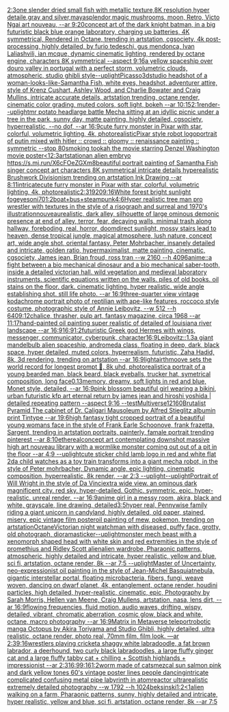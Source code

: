 [2:3](https://www.ebank.nz/aiartgenerator?category=2%3A3)[one slender dried small fish with metallic texture,8K resolution,hyper detaile,gray and silver,maya](https://www.ebank.nz/aiartgenerator?category=one%2520slender%2520dried%2520small%2520fish%2520with%2520metallic%2520texture%2C8K%2520resolution%2Chyper%2520detaile%2Cgray%2520and%2520silver%2Cmaya)[splendor,](https://www.ebank.nz/aiartgenerator?category=splendor%2C)[magic mushrooms, moon, Retro, Victo Ngai art nouveau,  --ar 9:20](https://www.ebank.nz/aiartgenerator?category=magic%2520mushrooms%2C%2520moon%2C%2520Retro%2C%2520Victo%2520Ngai%2520art%2520nouveau%2C%2520%2520--ar%25209%3A20)[concept art of the dark knight batman, in a big futuristic black blue orange laboratory, charging up batteries, 4K symmetrical, Rendered in Octane, trending in artstation, cgsociety, 4k post-processing, highly detailed, by furio tedeschi, gus mendonca, Ivan Laliashvili, ian mcque, dynamic cinematic lighting, rendered by octane engine, characters 8K symmetrical --aspect 9:16](https://www.ebank.nz/aiartgenerator?category=concept%2520art%2520of%2520the%2520dark%2520knight%2520batman%2C%2520in%2520a%2520big%2520futuristic%2520black%2520blue%2520orange%2520laboratory%2C%2520charging%2520up%2520batteries%2C%25204K%2520symmetrical%2C%2520Rendered%2520in%2520Octane%2C%2520trending%2520in%2520artstation%2C%2520cgsociety%2C%25204k%2520post-processing%2C%2520highly%2520detailed%2C%2520by%2520furio%2520tedeschi%2C%2520gus%2520mendonca%2C%2520Ivan%2520Laliashvili%2C%2520ian%2520mcque%2C%2520dynamic%2520cinematic%2520lighting%2C%2520rendered%2520by%2520octane%2520engine%2C%2520characters%25208K%2520symmetrical%2520--aspect%25209%3A16)[a yellow spaceship over douro valley in portugal with a perfect storm, volumetric clouds, atmospheric, studio ghibli style](https://www.ebank.nz/aiartgenerator?category=a%2520yellow%2520spaceship%2520over%2520douro%2520valley%2520in%2520portugal%2520with%2520a%2520perfect%2520storm%2C%2520volumetric%2520clouds%2C%2520atmospheric%2C%2520studio%2520ghibli%2520style)[--uplight](https://www.ebank.nz/aiartgenerator?category=--uplight)[Picasso](https://www.ebank.nz/aiartgenerator?category=Picasso)[3d](https://www.ebank.nz/aiartgenerator?category=3d)[studio headshot of a woman-looks-like-Samantha Fish, white eyes, headshot, adventurer attire, style of Krenz Cushart, Ashley Wood, and Charlie Bowater and Craig Mullins, intricate accurate details, artstation trending, octane render, cinematic color grading, muted colors, soft light, bokeh --ar 10:15](https://www.ebank.nz/aiartgenerator?category=studio%2520headshot%2520of%2520a%2520woman-looks-like-Samantha%2520Fish%2C%2520white%2520eyes%2C%2520headshot%2C%2520adventurer%2520attire%2C%2520style%2520of%2520Krenz%2520Cushart%2C%2520Ashley%2520Wood%2C%2520and%2520Charlie%2520Bowater%2520and%2520Craig%2520Mullins%2C%2520intricate%2520accurate%2520details%2C%2520artstation%2520trending%2C%2520octane%2520render%2C%2520cinematic%2520color%2520grading%2C%2520muted%2520colors%2C%2520soft%2520light%2C%2520bokeh%2520--ar%252010%3A15)[2:1](https://www.ebank.nz/aiartgenerator?category=2%3A1)[render](https://www.ebank.nz/aiartgenerator?category=render)[--uplight](https://www.ebank.nz/aiartgenerator?category=--uplight)[mr potato head](https://www.ebank.nz/aiartgenerator?category=mr%2520potato%2520head)[large battle Mecha sitting at an idyllic picnic under a tree in the park, sunny day, matte painting, highly detailed, cgsociety, hyperrealistic, --no dof, --ar 16:9](https://www.ebank.nz/aiartgenerator?category=large%2520battle%2520Mecha%2520sitting%2520at%2520an%2520idyllic%2520picnic%2520under%2520a%2520tree%2520in%2520the%2520park%2C%2520sunny%2520day%2C%2520matte%2520painting%2C%2520highly%2520detailed%2C%2520cgsociety%2C%2520hyperrealistic%2C%2520--no%2520dof%2C%2520--ar%252016%3A9)[cute furry monster in Pixar with star, colorful, volumetric lighting, 4k, photorealistic](https://www.ebank.nz/aiartgenerator?category=cute%2520furry%2520monster%2520in%2520Pixar%2520with%2520star%2C%2520colorful%2C%2520volumetric%2520lighting%2C%25204k%2C%2520photorealistic)[Pixar style robot logo](https://www.ebank.nz/aiartgenerator?category=Pixar%2520style%2520robot%2520logo)[portrait of putin mixed with hitler :: crowd :: gloomy :: renaissance painting :: symmetric --stop 80](https://www.ebank.nz/aiartgenerator?category=portrait%2520of%2520putin%2520mixed%2520with%2520hitler%2520%3A%3A%2520crowd%2520%3A%3A%2520gloomy%2520%3A%3A%2520renaissance%2520painting%2520%3A%3A%2520symmetric%2520--stop%252080)[smoking tookah the movie starring Denzel Washington movie poster](https://www.ebank.nz/aiartgenerator?category=smoking%2520tookah%2520the%2520movie%2520starring%2520Denzel%2520Washington%2520movie%2520poster)[<1](https://www.ebank.nz/aiartgenerator?category=%3C1)[2:3](https://www.ebank.nz/aiartgenerator?category=2%3A3)[artstation](https://www.ebank.nz/aiartgenerator?category=artstation)[an alien embryo <https://s.mj.run/X6cFOeZGXm8>](https://www.ebank.nz/aiartgenerator?category=an%2520alien%2520embryo%2520%3Chttps%3A//s.mj.run/X6cFOeZGXm8%3E)[beautiful portrait painting of Samantha Fish singer concept art characters 8K symmetrical intricate details hyperealistic Brushwork Divisionism trending on artstation Ink Drawing --ar 8:11](https://www.ebank.nz/aiartgenerator?category=beautiful%2520portrait%2520painting%2520of%2520Samantha%2520Fish%2520singer%2520concept%2520art%2520characters%25208K%2520symmetrical%2520intricate%2520details%2520hyperealistic%2520Brushwork%2520Divisionism%2520trending%2520on%2520artstation%2520Ink%2520Drawing%2520--ar%25208%3A11)[intricate](https://www.ebank.nz/aiartgenerator?category=intricate)[cute furry monster in Pixar with star, colorful, volumetric lighting, 4k, photorealistic](https://www.ebank.nz/aiartgenerator?category=cute%2520furry%2520monster%2520in%2520Pixar%2520with%2520star%2C%2520colorful%2C%2520volumetric%2520lighting%2C%25204k%2C%2520photorealistic)[2:3](https://www.ebank.nz/aiartgenerator?category=2%3A3)[1920](https://www.ebank.nz/aiartgenerator?category=1920)[9:16](https://www.ebank.nz/aiartgenerator?category=9%3A16)[White forest bright sunlight fog](https://www.ebank.nz/aiartgenerator?category=White%2520forest%2520bright%2520sunlight%2520fog)[eyes](https://www.ebank.nz/aiartgenerator?category=eyes)[oni](https://www.ebank.nz/aiartgenerator?category=oni)[70](https://www.ebank.nz/aiartgenerator?category=70)[1:2](https://www.ebank.nz/aiartgenerator?category=1%3A2)[boat+bus+steampunk](https://www.ebank.nz/aiartgenerator?category=boat%2Bbus%2Bsteampunk)[4:6](https://www.ebank.nz/aiartgenerator?category=4%3A6)[Hyper realistic tree man pro wrestler with textures in the style of a risograph and surreal and 1970's illustration](https://www.ebank.nz/aiartgenerator?category=Hyper%2520realistic%2520tree%2520man%2520pro%2520wrestler%2520with%2520textures%2520in%2520the%2520style%2520of%2520a%2520risograph%2520and%2520surreal%2520and%25201970%27s%2520illustration)[nouveau](https://www.ebank.nz/aiartgenerator?category=nouveau)[realistic, dark alley, silhouette of large ominous demonic presence at end of alley, terror, fear, decaying walls, minimal trash along hallway, foreboding, real, horror, doom](https://www.ebank.nz/aiartgenerator?category=realistic%2C%2520dark%2520alley%2C%2520silhouette%2520of%2520large%2520ominous%2520demonic%2520presence%2520at%2520end%2520of%2520alley%2C%2520terror%2C%2520fear%2C%2520decaying%2520walls%2C%2520minimal%2520trash%2520along%2520hallway%2C%2520foreboding%2C%2520real%2C%2520horror%2C%2520doom)[direct sunlight, mossy stairs lead to heaven, dense tropical jungle, magical atmosphere, lush nature, concept art, wide angle shot, oriental fantasy, Peter Mohrbacher, insanely detailed and intricate, golden ratio, hypermaximalist, matte painting, cinematic, cgsociety, James jean, Brian froud, ross tran --w 2160  --h 4096](https://www.ebank.nz/aiartgenerator?category=direct%2520sunlight%2C%2520mossy%2520stairs%2520lead%2520to%2520heaven%2C%2520dense%2520tropical%2520jungle%2C%2520magical%2520atmosphere%2C%2520lush%2520nature%2C%2520concept%2520art%2C%2520wide%2520angle%2520shot%2C%2520oriental%2520fantasy%2C%2520Peter%2520Mohrbacher%2C%2520insanely%2520detailed%2520and%2520intricate%2C%2520golden%2520ratio%2C%2520hypermaximalist%2C%2520matte%2520painting%2C%2520cinematic%2C%2520cgsociety%2C%2520James%2520jean%2C%2520Brian%2520froud%2C%2520ross%2520tran%2520--w%25202160%2520%2520--h%25204096)[anime::](https://www.ebank.nz/aiartgenerator?category=anime%3A%3A)[a fight between a bio mechanical dinosaur and a bio mechanical saber-tooth, inside a detailed victorian hall. wild vegetation and medieval laboratory instruments. scientific equations written on the walls. piles of old books. oil stains on the floor. dark. cinematic lighting. hyper realistic. wide angle establishing shot. still life photo. --ar 16:9](https://www.ebank.nz/aiartgenerator?category=a%2520fight%2520between%2520a%2520bio%2520mechanical%2520dinosaur%2520and%2520a%2520bio%2520mechanical%2520saber-tooth%2C%2520inside%2520a%2520detailed%2520victorian%2520hall.%2520wild%2520vegetation%2520and%2520medieval%2520laboratory%2520instruments.%2520scientific%2520equations%2520written%2520on%2520the%2520walls.%2520piles%2520of%2520old%2520books.%2520oil%2520stains%2520on%2520the%2520floor.%2520dark.%2520cinematic%2520lighting.%2520hyper%2520realistic.%2520wide%2520angle%2520establishing%2520shot.%2520still%2520life%2520photo.%2520--ar%252016%3A9)[three-quarter view vintage kodachrome portrait photo of reptilian with ape-like features, roccoco style costume, photographic style of Annie Leibovitz, --w 512 --h 640](https://www.ebank.nz/aiartgenerator?category=three-quarter%2520view%2520vintage%2520kodachrome%2520portrait%2520photo%2520of%2520reptilian%2520with%2520ape-like%2520features%2C%2520roccoco%2520style%2520costume%2C%2520photographic%2520style%2520of%2520Annie%2520Leibovitz%2C%2520--w%2520512%2520--h%2520640)[9:12](https://www.ebank.nz/aiartgenerator?category=9%3A12)[chalice, thrasher, pulp art, fantasy magazine, circa 1968 --ar 11:17](https://www.ebank.nz/aiartgenerator?category=chalice%2C%2520thrasher%2C%2520pulp%2520art%2C%2520fantasy%2520magazine%2C%2520circa%25201968%2520--ar%252011%3A17)[hand-painted oil painting super realistic of detailed of louisiana river landscape --ar 16:9](https://www.ebank.nz/aiartgenerator?category=hand-painted%2520oil%2520painting%2520super%2520realistic%2520of%2520detailed%2520of%2520louisiana%2520river%2520landscape%2520--ar%252016%3A9)[16:9](https://www.ebank.nz/aiartgenerator?category=16%3A9)[1:2](https://www.ebank.nz/aiartgenerator?category=1%3A2)[](https://www.ebank.nz/aiartgenerator?category=)[futuristic Greek god Hermes with wings, messenger, communicator, cyberpunk, character](https://www.ebank.nz/aiartgenerator?category=futuristic%2520Greek%2520god%2520Hermes%2520with%2520wings%2C%2520messenger%2C%2520communicator%2C%2520cyberpunk%2C%2520character)[16:9](https://www.ebank.nz/aiartgenerator?category=16%3A9)[Leibovitz::1.3](https://www.ebank.nz/aiartgenerator?category=Leibovitz%3A%3A1.3)[a giant mandelbulb alien spaceship, andromeda class, floating in deep, dark, black space, hyper detailed, muted colors, hyperrealism, futuristic, Zaha Hadid, 8k, 3d rendering, trending on artstation --ar 16:9](https://www.ebank.nz/aiartgenerator?category=a%2520giant%2520mandelbulb%2520alien%2520spaceship%2C%2520andromeda%2520class%2C%2520floating%2520in%2520deep%2C%2520dark%2C%2520black%2520space%2C%2520hyper%2520detailed%2C%2520muted%2520colors%2C%2520hyperrealism%2C%2520futuristic%2C%2520Zaha%2520Hadid%2C%25208k%2C%25203d%2520rendering%2C%2520trending%2520on%2520artstation%2520--ar%252016%3A9)[light](https://www.ebank.nz/aiartgenerator?category=light)[air](https://www.ebank.nz/aiartgenerator?category=air)[thmoove sets the world record for longest prompt 🤣, 8k uhd, photorealistic](https://www.ebank.nz/aiartgenerator?category=thmoove%2520sets%2520the%2520world%2520record%2520for%2520longest%2520prompt%2520%F0%9F%A4%A3%2C%25208k%2520uhd%2C%2520photorealistic)[a portrait of a young bearded man, black beard, black eyeballs, trucker hat, symetrical composition, long face](https://www.ebank.nz/aiartgenerator?category=a%2520portrait%2520of%2520a%2520young%2520bearded%2520man%2C%2520black%2520beard%2C%2520black%2520eyeballs%2C%2520trucker%2520hat%2C%2520symetrical%2520composition%2C%2520long%2520face)[0.13](https://www.ebank.nz/aiartgenerator?category=0.13)[memory, dreamy, soft lights in red and blue, Monet style, detailed, --ar 16:9](https://www.ebank.nz/aiartgenerator?category=memory%2C%2520dreamy%2C%2520soft%2520lights%2520in%2520red%2520and%2520blue%2C%2520Monet%2520style%2C%2520detailed%2C%2520--ar%252016%3A9)[pink blossom beautiful girl wearing a bikini, urban futuristic kfp art eternal return by james jean and hiroshi yoshida | detailed repeating pattern --aspect 9:16 --test](https://www.ebank.nz/aiartgenerator?category=pink%2520blossom%2520beautiful%2520girl%2520wearing%2520a%2520bikini%2C%2520urban%2520futuristic%2520kfp%2520art%2520eternal%2520return%2520by%2520james%2520jean%2520and%2520hiroshi%2520yoshida%2520%7C%2520detailed%2520repeating%2520pattern%2520--aspect%25209%3A16%2520--test)[Multiverse](https://www.ebank.nz/aiartgenerator?category=Multiverse)[1](https://www.ebank.nz/aiartgenerator?category=1)[2160](https://www.ebank.nz/aiartgenerator?category=2160)[Brutalist Pyramid The cabinet of Dr. Caligari Mausoleum by Alfred Stieglitz albumin print Tintype --ar 19:6](https://www.ebank.nz/aiartgenerator?category=Brutalist%2520Pyramid%2520The%2520cabinet%2520of%2520Dr.%2520Caligari%2520Mausoleum%2520by%2520Alfred%2520Stieglitz%2520albumin%2520print%2520Tintype%2520--ar%252019%3A6)[high fantasy tight cropped portrait of a beautiful young womans face in the style of Frank Earle Schoonove, frank frazetta, Sargent, trending in artstation portraits, painterly, famale portrait trending pinterest --ar 8:10](https://www.ebank.nz/aiartgenerator?category=high%2520fantasy%2520tight%2520cropped%2520portrait%2520of%2520a%2520beautiful%2520young%2520womans%2520face%2520in%2520the%2520style%2520of%2520Frank%2520Earle%2520Schoonove%2C%2520frank%2520frazetta%2C%2520Sargent%2C%2520trending%2520in%2520artstation%2520portraits%2C%2520painterly%2C%2520famale%2520portrait%2520trending%2520pinterest%2520--ar%25208%3A10)[ethereal](https://www.ebank.nz/aiartgenerator?category=ethereal)[concept art contemplating downshot massive high art nouveau library with a wormlike monster coming out out of a pit in the floor --ar 4:9 --uplight](https://www.ebank.nz/aiartgenerator?category=concept%2520art%2520contemplating%2520downshot%2520massive%2520high%2520art%2520nouveau%2520library%2520with%2520a%2520wormlike%2520monster%2520coming%2520out%2520out%2520of%2520a%2520pit%2520in%2520the%2520floor%2520--ar%25204%3A9%2520--uplight)[cute sticker child lamb logo in red and white flat 2d](https://www.ebank.nz/aiartgenerator?category=cute%2520sticker%2520child%2520lamb%2520logo%2520in%2520red%2520and%2520white%2520flat%25202d)[a child watches as a toy train transforms into a giant mecha robot,  in the style of Peter mohrbacher, Dynamic angle, epic lighting, cinematic composition, hyperrealistic, 8k render, --ar 2:3 --uplight](https://www.ebank.nz/aiartgenerator?category=a%2520child%2520watches%2520as%2520a%2520toy%2520train%2520transforms%2520into%2520a%2520giant%2520mecha%2520robot%2C%2520%2520in%2520the%2520style%2520of%2520Peter%2520mohrbacher%2C%2520Dynamic%2520angle%2C%2520epic%2520lighting%2C%2520cinematic%2520composition%2C%2520hyperrealistic%2C%25208k%2520render%2C%2520--ar%25202%3A3%2520--uplight)[--uplight](https://www.ebank.nz/aiartgenerator?category=--uplight)[Portrait of Will Wright in the style of Da Vinci](https://www.ebank.nz/aiartgenerator?category=Portrait%2520of%2520Will%2520Wright%2520in%2520the%2520style%2520of%2520Da%2520Vinci)[extra wide view. an ominous dark magnificent city. red sky. hyper-detailed. Gothic. symmetric. epic. hyper-realistic. unreal render. --ar 16:9](https://www.ebank.nz/aiartgenerator?category=extra%2520wide%2520view.%2520an%2520ominous%2520dark%2520magnificent%2520city.%2520red%2520sky.%2520hyper-detailed.%2520Gothic.%2520symmetric.%2520epic.%2520hyper-realistic.%2520unreal%2520render.%2520--ar%252016%3A9)[anime girl in a messy room, akira, black and white, grayscale, line drawing, detailed](https://www.ebank.nz/aiartgenerator?category=anime%2520girl%2520in%2520a%2520messy%2520room%2C%2520akira%2C%2520black%2520and%2520white%2C%2520grayscale%2C%2520line%2520drawing%2C%2520detailed)[3:5](https://www.ebank.nz/aiartgenerator?category=3%3A5)[hyper real, Pennywise family riding a giant unicorn in candyland, highly detailed, old paper, stained, misery, epic vintage film poster](https://www.ebank.nz/aiartgenerator?category=hyper%2520real%2C%2520Pennywise%2520family%2520riding%2520a%2520giant%2520unicorn%2520in%2520candyland%2C%2520highly%2520detailed%2C%2520old%2520paper%2C%2520stained%2C%2520misery%2C%2520epic%2520vintage%2520film%2520poster)[oil painting of mew, pokemon, trending on artstation](https://www.ebank.nz/aiartgenerator?category=oil%2520painting%2520of%2520mew%2C%2520pokemon%2C%2520trending%2520on%2520artstation)[Octane](https://www.ebank.nz/aiartgenerator?category=Octane)[Victorian night watchman with diseased, puffy face, grotty, old photograph, diorama](https://www.ebank.nz/aiartgenerator?category=Victorian%2520night%2520watchman%2520with%2520diseased%2C%2520puffy%2520face%2C%2520grotty%2C%2520old%2520photograph%2C%2520diorama)[sticker](https://www.ebank.nz/aiartgenerator?category=sticker)[--uplight](https://www.ebank.nz/aiartgenerator?category=--uplight)[monster mech beast with a xenomorph shaped head with white skin and red extremities in the style of promethius and Ridley Scott alien](https://www.ebank.nz/aiartgenerator?category=monster%2520mech%2520beast%2520with%2520a%2520xenomorph%2520shaped%2520head%2520with%2520white%2520skin%2520and%2520red%2520extremities%2520in%2520the%2520style%2520of%2520promethius%2520and%2520Ridley%2520Scott%2520alien)[alien wardrobe, Pharaonic patterns, atmospheric, highly detailed and intricate, hyper realistic, yellow and blue, sci fi, artstation, octane render, 8k --ar 7:5 --uplight](https://www.ebank.nz/aiartgenerator?category=alien%2520wardrobe%2C%2520Pharaonic%2520patterns%2C%2520atmospheric%2C%2520highly%2520detailed%2520and%2520intricate%2C%2520hyper%2520realistic%2C%2520yellow%2520and%2520blue%2C%2520sci%2520fi%2C%2520artstation%2C%2520octane%2520render%2C%25208k%2520--ar%25207%3A5%2520--uplight)[Master of Uncertainty, neo-expressionist oil painting in the style of Jean-Michel Basquiat](https://www.ebank.nz/aiartgenerator?category=Master%2520of%2520Uncertainty%2C%2520neo-expressionist%2520oil%2520painting%2520in%2520the%2520style%2520of%2520Jean-Michel%2520Basquiat)[nebula, gigantic interstellar portal, floating microbacteria, fibers, fungi, weave woven, dancing on dwarf planet, 4k, entanglement, octane render, houdini particles, high detailed, hyper-realistic, cinematic, epic, Photography by Sarah Morris, Hellen van Meene, Craig Mullens, artstation, nasa, lens dirt, --ar 16:9](https://www.ebank.nz/aiartgenerator?category=nebula%2C%2520gigantic%2520interstellar%2520portal%2C%2520floating%2520microbacteria%2C%2520fibers%2C%2520fungi%2C%2520weave%2520woven%2C%2520dancing%2520on%2520dwarf%2520planet%2C%25204k%2C%2520entanglement%2C%2520octane%2520render%2C%2520houdini%2520particles%2C%2520high%2520detailed%2C%2520hyper-realistic%2C%2520cinematic%2C%2520epic%2C%2520Photography%2520by%2520Sarah%2520Morris%2C%2520Hellen%2520van%2520Meene%2C%2520Craig%2520Mullens%2C%2520artstation%2C%2520nasa%2C%2520lens%2520dirt%2C%2520--ar%252016%3A9)[flowing frequencies, fluid motion, audio waves, drifting, wispy, detailed, vibrant, chromatic aberration, cosmic glow, black and white, octane, macro photography --ar 16:9](https://www.ebank.nz/aiartgenerator?category=flowing%2520frequencies%2C%2520fluid%2520motion%2C%2520audio%2520waves%2C%2520drifting%2C%2520wispy%2C%2520detailed%2C%2520vibrant%2C%2520chromatic%2520aberration%2C%2520cosmic%2520glow%2C%2520black%2520and%2520white%2C%2520octane%2C%2520macro%2520photography%2520--ar%252016%3A9)[Matrix in Metaverse teleport](https://www.ebank.nz/aiartgenerator?category=Matrix%2520in%2520Metaverse%2520teleport)[robotic manga Octopus by Akira Toriyama and Studio Ghibli, highly detailed, ultra realistic, octane render, photo real, 70mm film, film look. —ar 2:3](https://www.ebank.nz/aiartgenerator?category=robotic%2520manga%2520Octopus%2520by%2520Akira%2520Toriyama%2520and%2520Studio%2520Ghibli%2C%2520highly%2520detailed%2C%2520ultra%2520realistic%2C%2520octane%2520render%2C%2520photo%2520real%2C%252070mm%2520film%2C%2520film%2520look.%2520%E2%80%94ar%25202%3A3)[9:16](https://www.ebank.nz/aiartgenerator?category=9%3A16)[wrestlers playing cricket](https://www.ebank.nz/aiartgenerator?category=wrestlers%2520playing%2520cricket)[a shaggy white labradoodle, a fat brown labrador, a deerhound, two curly black labradoodles, a large fluffy ginger cat and a large fluffy tabby cat + chilling + Scottish highlands + impressionist --ar 2:3](https://www.ebank.nz/aiartgenerator?category=a%2520shaggy%2520white%2520labradoodle%2C%2520a%2520fat%2520brown%2520labrador%2C%2520a%2520deerhound%2C%2520two%2520curly%2520black%2520labradoodles%2C%2520a%2520large%2520fluffy%2520ginger%2520cat%2520and%2520a%2520large%2520fluffy%2520tabby%2520cat%2520%2B%2520chilling%2520%2B%2520Scottish%2520highlands%2520%2B%2520impressionist%2520--ar%25202%3A3)[16:9](https://www.ebank.nz/aiartgenerator?category=16%3A9)[9:16](https://www.ebank.nz/aiartgenerator?category=9%3A16)[1:2](https://www.ebank.nz/aiartgenerator?category=1%3A2)[worm made of cats](https://www.ebank.nz/aiartgenerator?category=worm%2520made%2520of%2520cats)[mezcal sun salmon pink and dark yellow tones 60's vintage poster lines people dancing](https://www.ebank.nz/aiartgenerator?category=mezcal%2520sun%2520salmon%2520pink%2520and%2520dark%2520yellow%2520tones%252060%27s%2520vintage%2520poster%2520lines%2520people%2520dancing)[intricate complicated confusing metal pipe labyrinth in atomreactor ultrarealistic extremely detailed photography   --w 1792 --h 1024](https://www.ebank.nz/aiartgenerator?category=intricate%2520complicated%2520confusing%2520metal%2520pipe%2520labyrinth%2520in%2520atomreactor%2520ultrarealistic%2520extremely%2520detailed%2520photography%2520%2520%2520--w%25201792%2520--h%25201024)[beksinski](https://www.ebank.nz/aiartgenerator?category=beksinski)[1:2](https://www.ebank.nz/aiartgenerator?category=1%3A2)[<1](https://www.ebank.nz/aiartgenerator?category=%3C1)[alien walking on a farm, Pharaonic patterns, sunny, highly detailed and intricate, hyper realistic, yellow and blue, sci fi, artstation, octane render, 8k --ar 7:5](https://www.ebank.nz/aiartgenerator?category=alien%2520walking%2520on%2520a%2520farm%2C%2520Pharaonic%2520patterns%2C%2520sunny%2C%2520highly%2520detailed%2520and%2520intricate%2C%2520hyper%2520realistic%2C%2520yellow%2520and%2520blue%2C%2520sci%2520fi%2C%2520artstation%2C%2520octane%2520render%2C%25208k%2520--ar%25207%3A5)